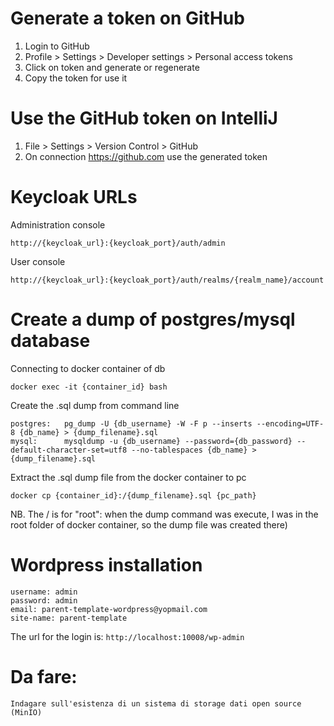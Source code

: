 # Generate a token on GitHub
1. Login to GitHub
2. Profile > Settings > Developer settings > Personal access tokens
3. Click on token and generate or regenerate
4. Copy the token for use it

# Use the GitHub token on IntelliJ
1. File > Settings > Version Control > GitHub
2. On connection https://github.com use the generated token

# Keycloak URLs
Administration console 
```
http://{keycloak_url}:{keycloak_port}/auth/admin
```
User console
```
http://{keycloak_url}:{keycloak_port}/auth/realms/{realm_name}/account
```

# Create a dump of postgres/mysql database
Connecting to docker container of db
```
docker exec -it {container_id} bash
```
Create the .sql dump from command line
```
postgres:   pg_dump -U {db_username} -W -F p --inserts --encoding=UTF-8 {db_name} > {dump_filename}.sql
mysql:      mysqldump -u {db_username} --password={db_password} --default-character-set=utf8 --no-tablespaces {db_name} > {dump_filename}.sql
```
Extract the .sql dump file from the docker container to pc
```
docker cp {container_id}:/{dump_filename}.sql {pc_path}
```
NB. The / is for "root": when the dump command was execute, I was in the root folder of docker container, so the dump file was created there)

# Wordpress installation
```
username: admin
password: admin
email: parent-template-wordpress@yopmail.com
site-name: parent-template
```

The url for the login is: ```http://localhost:10008/wp-admin```

# Da fare:
```
Indagare sull'esistenza di un sistema di storage dati open source (MinIO)
```